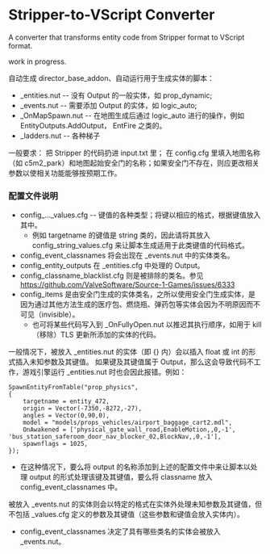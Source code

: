 # Stripper-to-VScript Converter
A converter that transforms entity code from Stripper format to VScript format.

work in progress.

自动生成 director_base_addon、自动运行用于生成实体的脚本：
* _entities.nut -- 没有 Output 的一般实体，如 prop_dynamic;
* _events.nut -- 需要添加 Output 的实体，如 logic_auto;
* _OnMapSpawn.nut -- 在地图生成后通过 logic_auto 进行的操作，例如 EntityOutputs.AddOutput， EntFire 之类的。
* _ladders.nut -- 各种梯子

一般要求：
把 Stripper 的代码扔进 input.txt 里；
在 config.cfg 里填入地图名称（如 c5m2_park）和地图起始安全门的名称；如果安全门不存在，则应更改相关参数以使相关功能能够按预期工作。

### 配置文件说明
* config_..._values.cfg -- 键值的各种类型；将键以相应的格式，根据键值放入其中。
  - 例如 targetname 的键值是 string 类的，因此请将其放入 config_string_values.cfg 来让脚本生成适用于此类键值的代码格式。
* config_event_classnames 将会出现在 _events.nut 中的实体类名。
* config_entity_outputs 在 _entities.cfg 中处理的 Output。
* config_classname_blacklist.cfg 则是被排除的类名。参见 https://github.com/ValveSoftware/Source-1-Games/issues/6333
* config_items 是由安全门生成的实体类名，之所以使用安全门生成实体，是因为通过其他方法生成的医疗包、燃烧瓶、弹药包等实体会因为不明原因而不可见（invisible）。
  - 也可将某些代码写入到 _OnFullyOpen.nut 以推迟其执行顺序，如用于 kill（移除）TLS 更新所添加的实体的代码。

一般情况下，被放入 _entities.nut 的实体（即 {} 内）会以插入 float 或 int 的形式插入未知参数及其键值。
如果键及其键值属于 Output，那么这会导致代码不工作，游戏引擎运行 _entities.nut 时也会因此报错。例如：
```
SpawnEntityFromTable("prop_physics",
{
	targetname = entity_472,
	origin = Vector(-7350,-8272,-27),
	angles = Vector(0,90,0),
	model = "models/props_vehicles/airport_baggage_cart2.mdl",
	OnAwakened = ['physical_gate_wall_road,EnableMotion,,0,-1', 'bus_station_saferoom_door_nav_blocker_02,BlockNav,,0,-1'],
	spawnflags = 1025,
});
```
* 在这种情况下，要么将 output 的名称添加到上述的配置文件中来让脚本以处理 output 的形式处理该键及其键值，要么将 classname 放入 config_event_classnames 中。

被放入 _events.nut 的实体则会以特定的格式在实体外处理未知参数及其键值，但不包括 _values.cfg 定义的参数及其键值（这些参数和键值会放入实体内）。
* config_event_classnames  决定了具有哪些类名的实体会被放入 _events.nut。
